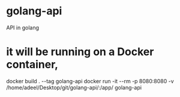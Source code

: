 # golang-api
API in golang
# it will be running on a Docker container,
docker build . --tag golang-api
docker run -it --rm -p 8080:8080 -v /home/adeel/Desktop/git/golang-api/:/app/ golang-api
